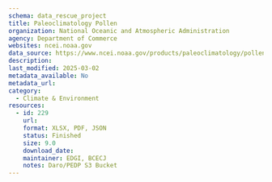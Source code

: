 ```yaml
---
schema: data_rescue_project 
title: Paleoclimatology Pollen
organization: National Oceanic and Atmospheric Administration
agency: Department of Commerce
websites: ncei.noaa.gov
data_source: https://www.ncei.noaa.gov/products/paleoclimatology/pollen
description: 
last_modified: 2025-03-02
metadata_available: No
metadata_url: 
category:
  - Climate & Environment 
resources:
  - id: 229
    url: 
    format: XLSX, PDF, JSON
    status: Finished
    size: 9.0
    download_date: 
    maintainer: EDGI, BCECJ
    notes: Daro/PEDP S3 Bucket
---
```

